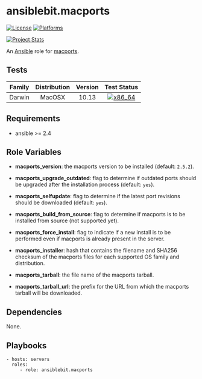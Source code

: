 # ansiblebit.macports

[![License](http://img.shields.io/badge/license-New%20BSD-blue.svg?style=flat)](https://raw.githubusercontent.com/ansiblebit/macports/master/LICENSE)
[![Platforms](http://img.shields.io/badge/platforms-macosx-lightgrey.svg?style=flat)](#)

[![Project Stats](https://www.openhub.net/p/ansiblebit-macports/widgets/project_thin_badge.gif)](https://www.openhub.net/p/ansiblebit-macports/)

An [Ansible](http://www.ansible.com) role for [macports](http://www.macports.org).


## Tests

| Family | Distribution | Version | Test Status |
|:-:|:-:|:-:|:-:|
| Darwin | MacOSX  | 10.13  | [![x86_64](http://img.shields.io/badge/x86_64-passed-006400.svg?style=flat)](#) |


## Requirements

- ansible >= 2.4


## Role Variables

- **macports_version**: the macports version to be installed (default: `2.5.2`).
- **macports_upgrade_outdated**: flag to determine if outdated ports should be upgraded after the installation process (default: `yes`).
- **macports_selfupdate**: flag to determine if the latest port revisions should be downloaded (default: `yes`).

- **macports_build_from_source**: flag to determine if macports is to be installed from source (not supported yet).
- **macports_force_install**: flag to indicate if a new install is to be performed even if macports is already present in the server.
- **macports_installer**: hash that contains the filename and SHA256 checksum of the macports files for each supported OS family and distribution.
- **macports_tarball**: the file name of the macports tarball.
- **macports_tarball_url**: the prefix for the URL from which the macports tarball will be downloaded.


## Dependencies

None.

## Playbooks

    - hosts: servers
      roles:
         - role: ansiblebit.macports
